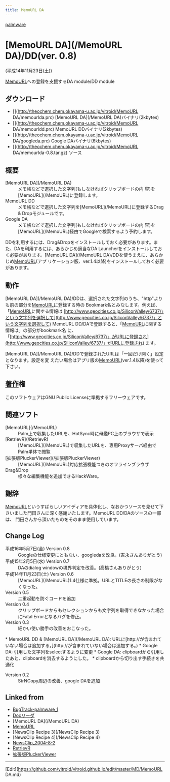 ```yaml
---
title: MemoURL DA
---
```

[palmware](/palmware)


# [MemoURL DA](/MemoURL DA)/DD(ver. 0.8)

(平成14年11月23日(土))



[MemoURL](/MemoURL)への登録を支援するDA module/DD module


## ダウンロード

* [](http://theochem.chem.okayama-u.ac.jp/vitroid/MemoURL DA/memourlda.prc) [MemoURL DA](/MemoURL DA)バイナリ(2kbytes)
* [](http://theochem.chem.okayama-u.ac.jp/vitroid/MemoURL DA/memourldd.prc) MemoURL DDバイナリ(2kbytes)
* [](http://theochem.chem.okayama-u.ac.jp/vitroid/MemoURL DA/googleda.prc) Google DAバイナリ(6kbytes)
* [](http://theochem.chem.okayama-u.ac.jp/vitroid/MemoURL DA/memourlda-0.8.tar.gz) ソース

## 概要

<dl>
  <dt>[MemoURL DA](/MemoURL DA)</dt><dd> メモ帳などで選択した文字列(もしなければクリップボードの内 容)を[MemoURL](/MemoURL)に登録します。
</dd>
  <dt>MemoURL DD</dt><dd> メモ帳などで選択した文字列を[MemoURL](/MemoURL)に登録するDrag & Dropモジュールです。
</dd>
  <dt>Google DA</dt><dd> メモ帳などで選択した文字列(もしなければクリップボードの内 容)を[MemoURL](/MemoURL)経由でGoogleで検索するよう予約します。
</dd>
</dl>


DDを利用するには、Drag&Dropをインストールしておく必要があります。また、DAを利用するには、あらかじめ適当なDA Launcherをインストールしておく必要があります。[MemoURL DA](/MemoURL DA)/DDを使うまえに、あらかじめ[MemoURL](/MemoURL)(アプ リケーション版、ver.1.4以降)をインストールしておく必要があります。


## 動作

[MemoURL DA](/MemoURL DA)/DDは、選択された文字列のうち、"http"よりも前の部分を[MemoURL](/MemoURL)に登録する時の Bookmark名とみなします。例えば、「[MemoURL](/MemoURL)に関する情報は [http://www.geocities.co.jp/SiliconValley/6737/」という文字列を選択して](http://www.geocities.co.jp/SiliconValley/6737/」という文字列を選択して) MemoURL DD/DAで登録すると、「[MemoURL](/MemoURL)に関する情報は」の部分がbookmark名 に、「[http://www.geocities.co.jp/SiliconValley/6737/」がURLに登録され](http://www.geocities.co.jp/SiliconValley/6737/」がURLに登録され) ます。



[MemoURL DA](/MemoURL DA)/DDで登録されたURLは「一回だけ開く」設定となります。設定を変 えたい場合はアプリ版の[MemoURL](/MemoURL)(ver.1.4以降)を使って下さい。






## [著作](/著作)権

このソフトウェアはGNU Public Licenseに準拠するフリーウェアです。


## 関連ソフト

<dl>
  <dt>[MemoURL](/MemoURL)</dt><dd>Palm上で収集したURLを、HotSync時に母艦PC上のブラウザで表示
</dd>
  <dt>[RetrievR](/RetrievR)</dt><dd>[MemoURL](/MemoURL)で収集したURLを、専用Proxyサーバ経由でPalm単体で閲覧
</dd>
  <dt>[拡張版PluckerViewer](/拡張版PluckerViewer)</dt><dd>[MemoURL](/MemoURL)対応拡張機能つきのオフラインブラウザ
</dd>
  <dt>Drag&Drop</dt><dd>様々な編集機能を追加できるHackWare。
</dd>
</dl>

## 謝辞

[MemoURL](/MemoURL)というすばらしいアイディアを具体化し、なおかつソースを見せて下 さいました門田さんに深く感謝いたします。MemoURL DD/DAのソースの一部は、 門田さんから頂いたものをそのまま使用しています。




## Change Log



<dl>
  <dt>平成16年5月7日(金) Version 0.8</dt><dd>Googleの仕様変更にともない、googledaを改良。(吉永さんありがとう)
</dd>
  <dt>平成15年2月5日(水) Version 0.7</dt><dd>DAのdialog windowの境界判定を改善。(高橋さんありがとう)
</dd>
  <dt>平成14年11月23日(土) Version 0.6</dt><dd>[MemoURL](/MemoURL)1.4仕様に準拠。URLとTITLEの長さの制限がなくなった。
</dd>
  <dt>Version 0.5</dt><dd>二重起動を防ぐコードを追加
</dd>
  <dt>Version 0.4</dt><dd>クリップボードからもセレクションからも文字列を取得できなかった場合にFatal Errorとなるバグを修正。
</dd>
  <dt>Version 0.3</dt><dd>細かい使い勝手の改善をおこなった。
</dd>
</dl>
* MemoURL DD & [MemoURL DA](/MemoURL DA): URLに[http://が含まれていない場合は追加する。](http://が含まれていない場合は追加する。)
* Google DA: 引用した文字列をselectするように変更
* Google DA: clipboardから引用したあと、clipboardを消去するようにした。
* clipboardから切り出す手続きを共通化
<dl>
  <dt>Version 0.2</dt><dd>StrNCopy周辺の改善、google DAを追加
</dd>


## Linked from

* [BugTrack-palmware_1](/BugTrack-palmware_1)
* [Docリーダ](/Docリーダ)
* [MemoURL DA](/MemoURL DA)
* [MemoURL](/MemoURL)
* [NewsClip Recipe 3](/NewsClip Recipe 3)
* [NewsClip Recipe 4](/NewsClip Recipe 4)
* [NewsClip_2004-8-2](/NewsClip_2004-8-2)
* [RetrievR](/RetrievR)
* [拡張版PluckerViewer](/拡張版PluckerViewer)


----

[Edit](https://github.com/vitroid/vitroid.github.io/edit/master/MD/MemoURL DA.md)

